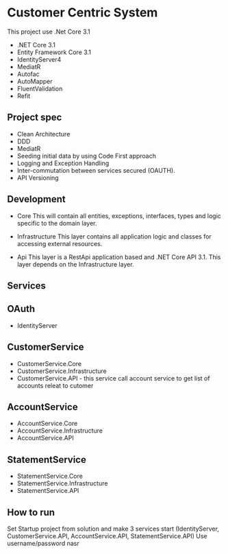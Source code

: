 # Customer Centric System

This project use .Net Core 3.1

- .NET Core 3.1
- Entity Framework Core 3.1
- IdentityServer4
- MediatR
- Autofac
- AutoMapper
- FluentValidation
- Refit

## Project spec

- Clean Architecture
- DDD
- MediatR
- Seeding initial data by using Code First approach
- Logging and Exception Handling
- Inter-commutation between services secured (OAUTH). 
- API Versioning 

## Development

- Core
This will contain all entities, exceptions, interfaces, types and logic specific to the domain layer.

- Infrastructure
This layer contains all application logic and classes for accessing external resources.

- Api
This layer is a RestApi application based and .NET Core API 3.1. This layer depends on the Infrastructure layer.

## Services

## OAuth
- IdentityServer

## CustomerService
- CustomerService.Core
- CustomerService.Infrastructure
- CustomerService.API - this service call account service to get list of accounts releat to cutomer

## AccountService
- AccountService.Core
- AccountService.Infrastructure
- AccountService.API

## StatementService
- StatementService.Core
- StatementService.Infrastructure
- StatementService.API

## How to run
Set Startup project from solution and make 3 services start (IdentityServer, CustomerService.API, AccountService.API, StatementService.API) 
Use username/password nasr 
